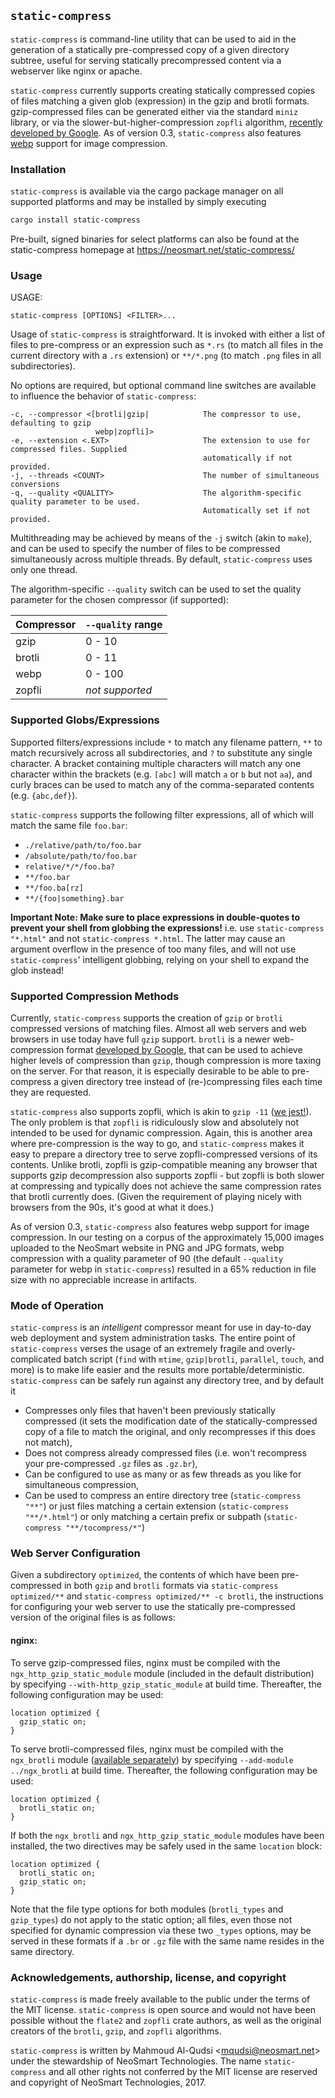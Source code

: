 ## `static-compress`

`static-compress` is command-line utility that can be used to aid in the generation of a statically pre-compressed copy of a given directory subtree, useful for serving statically precompressed content via a webserver like nginx or apache.

`static-compress` currently supports creating statically compressed copies of files matching a given glob (expression) in the gzip and brotli formats. gzip-compressed files can be generated either via the standard `miniz` library, or via the slower-but-higher-compression `zopfli` algorithm, [recently developed by Google](https://en.wikipedia.org/wiki/Zopfli). As of version 0.3, `static-compress` also features [webp](https://developers.google.com/speed/webp/) support for image compression.

### Installation

`static-compress` is available via the cargo package manager on all supported platforms and may be installed by simply executing

```bash
cargo install static-compress
```

Pre-built, signed binaries for select platforms can also be found at the static-compress homepage at 
https://neosmart.net/static-compress/

### Usage

USAGE:

    static-compress [OPTIONS] <FILTER>...
Usage of `static-compress` is straightforward. It is invoked with either a list of files to pre-compress or an expression such as `*.rs` (to match all files in the current directory with a `.rs` extension) or `**/*.png` (to match `.png` files in all subdirectories). 

No options are required, but optional command line switches are available to influence the behavior of `static-compress`:

    -c, --compressor <[brotli|gzip|            The compressor to use, defaulting to gzip
                       webp|zopfli]>
    -e, --extension <.EXT>                     The extension to use for compressed files. Supplied
                                               automatically if not provided.
    -j, --threads <COUNT>                      The number of simultaneous conversions
    -q, --quality <QUALITY>                    The algorithm-specific quality parameter to be used.
                                               Automatically set if not provided.

Multithreading may be achieved by means of the `-j` switch (akin to `make`), and can be used to specify the number of files to be compressed simultaneously across multiple threads. By default, `static-compress` uses only one thread.

The algorithm-specific `--quality` switch can be used to set the quality parameter for the chosen compressor (if supported):

| Compressor | `--quality` range |
| ---------- | ----------------- |
| gzip       | 0 - 10            |
| brotli     | 0 - 11            |
| webp       | 0 - 100           |
| zopfli     | *not supported*   |

### Supported Globs/Expressions

Supported filters/expressions include `*` to match any filename pattern, `**` to match recursively across all subdirectories, and `?` to substitute any single character. A bracket containing multiple characters will match any one character within the brackets (e.g. `[abc]` will match `a` or `b` but not `aa`), and curly braces can be used to match any of the comma-separated contents (e.g. `{abc,def}`).

`static-compress` supports the following filter expressions, all of which will match the same file `foo.bar`:

* `./relative/path/to/foo.bar`
* `/absolute/path/to/foo.bar`
* `relative/*/*/foo.ba?`
* `**/foo.bar`
* `**/foo.ba[rz]`
* `**/{foo|something}.bar`

**Important Note: Make sure to place expressions in double-quotes to prevent your shell from globbing the expressions!** i.e. use `static-compress "*.html"` and not `static-compress *.html`. The latter may cause an argument overflow in the presence of too many files, and will not use `static-compress`' intelligent globbing, relying on your shell to expand the glob instead!

### Supported Compression Methods

Currently, `static-compress` supports the creation of `gzip` or `brotli` compressed versions of matching files. Almost all web servers and web browsers in use today have full `gzip` support. `brotli` is a newer web-compression format [developed by Google](https://en.wikipedia.org/wiki/Brotli), that can be used to achieve higher levels of compression than `gzip`, though compression is more taxing on the server. For that reason, it is especially desirable to be able to pre-compress a given directory tree instead of (re-)compressing files each time they are requested.

`static-compress` also supports zopfli, which is akin to `gzip -11` ([we jest!](https://www.youtube.com/watch?v=KOO5S4vxi0o)). The only problem is that `zopfli` is ridiculously slow and absolutely not intended to be used for dynamic compression. Again, this is another area where pre-compression is the way to go, and `static-compress` makes it easy to prepare a directory tree to serve zopfli-compressed versions of its contents. Unlike brotli, zopfli is gzip-compatible meaning any browser that supports gzip decompression also supports zopfli - but zopfli is both slower at compressing and typically does not achieve the same compression rates that brotli currently does. (Given the requirement of playing nicely with browsers from the 90s, it's good at what it does.)

As of version 0.3, `static-compress` also features webp support for image compression. In our testing on a corpus of the approximately 15,000 images uploaded to the NeoSmart website in PNG and JPG formats, webp compression with a quality parameter of 90 (the default `--quality` parameter for webp in `static-compress`) resulted in a 65% reduction in file size with no appreciable increase in artifacts.

### Mode of Operation

`static-compress` is an *intelligent* compressor meant for use in day-to-day web deployment and system administration tasks. The entire point of `static-compress` verses the usage of an extremely fragile and overly-complicated batch script (`find` with `mtime`, `gzip|brotli`, `parallel`, `touch`, and more) is to make life easier and the results more portable/deterministic. `static-compress` can be safely run against any directory tree, and by default it

* Compresses only files that haven't been previously statically compressed (it sets the modification date of the statically-compressed copy of a file to match the original, and only recompresses if this does not match),
* Does not compress already compressed files (i.e. won't recompress your pre-compressed `.gz` files as `.gz.br`),
* Can be configured to use as many or as few threads as you like for simultaneous compression,
* Can be used to compress an entire directory tree (`static-compress "**"`) or just files matching a certain extension (`static-compress "**/*.html"`) or only matching a certain prefix or subpath (`static-compress "**/tocompress/*"`)

### Web Server Configuration

Given a subdirectory `optimized`, the contents of which have been pre-compressed in both `gzip` and `brotli` formats via `static-compress optimized/**` and `static-compress optimized/** -c brotli`, the instructions for configuring your web server to use the statically pre-compressed version of the original files is as follows:

#### nginx:

To serve gzip-compressed files, nginx must be compiled with the `ngx_http_gzip_static_module` module (included in the default distribution) by specifying `--with-http_gzip_static_module` at build time. Thereafter, the following configuration may be used:

```nginx
location optimized {
  gzip_static on;
}
```

To serve brotli-compressed files, nginx must be compiled with the `ngx_brotli` module ([available separately](https://github.com/google/ngx_brotli)) by specifying `--add-module ../ngx_brotli` at build time. Thereafter, the following configuration may be used:

```nginx
location optimized {
  brotli_static on;
}
```

If both the `ngx_brotli` and `ngx_http_gzip_static_module` modules have been installed, the two directives may be safely used in the same `location` block:

```nginx
location optimized {
  brotli_static on;
  gzip_static on;
}
```

Note that the file type options for both modules (``brotli_types`` and `gzip_types`) do not apply to the static option; all files, even those not specified for dynamic compression via these two `_types` options, may be served in these formats if a `.br` or `.gz` file with the same name resides in the same directory.

### Acknowledgements, authorship, license, and copyright

`static-compress` is made freely available to the public under the terms of the MIT license. `static-compress` is open source and would not have been possible without the `flate2` and `zopfli` crate authors, as well as the original creators of the `brotli`, `gzip`, and `zopfli` algorithms.

`static-compress` is written by Mahmoud Al-Qudsi <[mqudsi@neosmart.net](mailto:mqudsi@neosmart.net)> under the stewardship of NeoSmart Technologies. The name `static-compress` and all other rights not conferred by the MIT license are reserved and copyright of NeoSmart Technologies, 2017.
